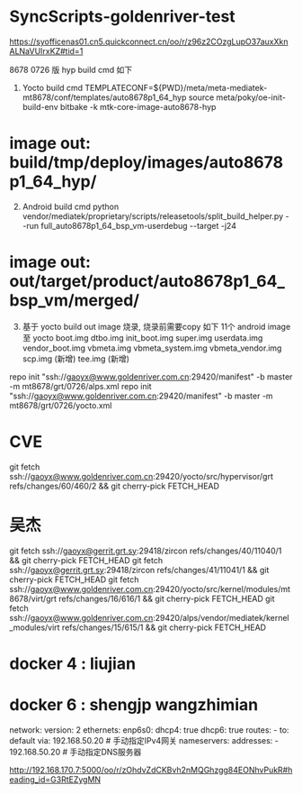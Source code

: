 # SyncScripts-goldenriver-test

https://syofficenas01.cn5.quickconnect.cn/oo/r/z96z2COzgLupO37auxXknALNaVUIrxKZ#tid=1

8678 0726 版 hyp build cmd 如下
1. Yocto build cmd
TEMPLATECONF=${PWD}/meta/meta-mediatek-mt8678/conf/templates/auto8678p1_64_hyp source meta/poky/oe-init-build-env
bitbake -k mtk-core-image-auto8678-hyp
# image out: build/tmp/deploy/images/auto8678p1_64_hyp/
2. Android build cmd
python vendor/mediatek/proprietary/scripts/releasetools/split_build_helper.py --run full_auto8678p1_64_bsp_vm-userdebug --target -j24
# image out: out/target/product/auto8678p1_64_bsp_vm/merged/
3. 基于 yocto build out image 烧录, 烧录前需要copy 如下 11个 android image 至 yocto
boot.img
dtbo.img
init_boot.img
super.img
userdata.img
vendor_boot.img
vbmeta.img
vbmeta_system.img
vbmeta_vendor.img
scp.img	(新增)
tee.img	(新增)

repo init "ssh://gaoyx@www.goldenriver.com.cn:29420/manifest" -b master -m mt8678/grt/0726/alps.xml
repo init "ssh://gaoyx@www.goldenriver.com.cn:29420/manifest" -b master -m mt8678/grt/0726/yocto.xml 

# CVE
git fetch ssh://gaoyx@www.goldenriver.com.cn:29420/yocto/src/hypervisor/grt refs/changes/60/460/2 && git cherry-pick FETCH_HEAD

# 吴杰
git fetch ssh://gaoyx@gerrit.grt.sy:29418/zircon refs/changes/40/11040/1 && git cherry-pick FETCH_HEAD
git fetch ssh://gaoyx@gerrit.grt.sy:29418/zircon refs/changes/41/11041/1 && git cherry-pick FETCH_HEAD
git fetch ssh://gaoyx@www.goldenriver.com.cn:29420/yocto/src/kernel/modules/mt8678/virt/grt refs/changes/16/616/1 && git cherry-pick FETCH_HEAD
git fetch ssh://gaoyx@www.goldenriver.com.cn:29420/alps/vendor/mediatek/kernel_modules/virt refs/changes/15/615/1 && git cherry-pick FETCH_HEAD


# docker 4 : liujian
# docker 6 : shengjp wangzhimian
network:
  version: 2
  ethernets:
    enp6s0:
      dhcp4: true
      dhcp6: true
      routes:
        - to: default
          via: 192.168.50.20    # 手动指定IPv4网关
      nameservers:
        addresses:
          - 192.168.50.20       # 手动指定DNS服务器

http://192.168.170.7:5000/oo/r/zOhdvZdCKBvh2nMQGhzgg84EONhvPukR#heading_id=G3RtEZygMN